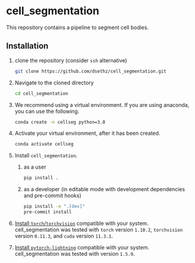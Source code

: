 # cell_segmentation
This repository contains a pipeline to segment cell bodies.

## Installation
1) clone the repository (consider `ssh` alternative)

    ```bash
    git clone https://github.com/dsethz/cell_segmentation.git
    ```

2) Navigate to the cloned directory

    ```bash
    cd cell_segmentation
    ```

3) We recommend using a virtual environment. If you are using anaconda, you can use the following.

    ```bash
    conda create -n cellseg python=3.8
    ```

4) Activate your virtual environment, after it has been created.

    ```bash
    conda activate cellseg
    ```

5) Install `cell_segmentation`.

    1) as a user

        ```bash
        pip install .
        ```
    2) as a developer (in editable mode with development dependencies and pre-commit hooks)
 
        ```bash
        pip install -e ".[dev]"
        pre-commit install
        ```

6) [Install `torch`/`torchvision`](https://pytorch.org/get-started/locally/) compatible with your system. cell_segmentation was
tested with `torch` version `1.10.2`, `torchvision` version `0.11.3`, and `cuda` version `11.3.1`.

7) [Install `pytorch-lightning`](https://www.pytorchlightning.ai) compatible with your system. cell_segmentation
was tested with version `1.5.9`.

